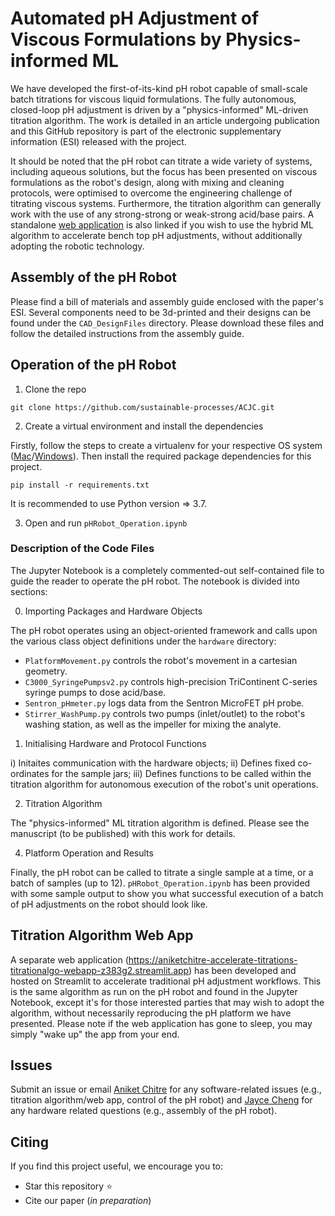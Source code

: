 # Automated pH Adjustment of Viscous Formulations by Physics-informed ML

We have developed the first-of-its-kind pH robot capable of small-scale batch titrations for viscous liquid formulations. The fully autonomous, closed-loop pH adjustment is driven by a "physics-informed" ML-driven titration algorithm. The work is detailed in an article undergoing publication and this GitHub repository is part of the electronic supplementary information (ESI) released with the project. 

It should be noted that the pH robot can titrate a wide variety of systems, including aqueous solutions, but the focus has been presented on viscous formulations as the robot's design, along with mixing and cleaning protocols, were optimised to overcome the engineering challenge of titrating viscous systems. Furthermore, the titration algorithm can generally work with the use of any strong-strong or weak-strong acid/base pairs. A standalone [web application](https://aniketchitre-accelerate-titrations-titrationalgo-webapp-z383g2.streamlit.app) is also linked if you wish to use the hybrid ML algorithm to accelerate bench top pH adjustments, without additionally adopting the robotic technology. 

## Assembly of the pH Robot

Please find a bill of materials and assembly guide enclosed with the paper's ESI. Several components need to be 3d-printed and their designs can be found under the `CAD_DesignFiles` directory. Please download these files and follow the detailed instructions from the assembly guide.

## Operation of the pH Robot 

1. Clone the repo

```console
git clone https://github.com/sustainable-processes/ACJC.git
```

2. Create a virtual environment and install the dependencies

Firstly, follow the steps to create a virtualenv for your respective OS system ([Mac](https://sourabhbajaj.com/mac-setup/Python/virtualenv.html)/[Windows](https://mothergeo-py.readthedocs.io/en/latest/development/how-to/venv-win.html)). Then install the required package dependencies for this project.

```console
pip install -r requirements.txt
```
It is recommended to use Python version => 3.7.


3. Open and run `pHRobot_Operation.ipynb`

### Description of the Code Files

The Jupyter Notebook is a completely commented-out self-contained file to guide the reader to operate the pH robot. The notebook is divided into sections: 

0. Importing Packages and Hardware Objects

The pH robot operates using an object-oriented framework and calls upon the various class object definitions under the `hardware` directory:

* `PlatformMovement.py` controls the robot's movement in a cartesian geometry.
* `C3000_SyringePumpsv2.py` controls high-precision TriContinent C-series syringe pumps to dose acid/base.
* `Sentron_pHmeter.py` logs data from the Sentron MicroFET pH probe.
* `Stirrer_WashPump.py` controls two pumps (inlet/outlet) to the robot's washing station, as well as the impeller for mixing the analyte.

1. Initialising Hardware and Protocol Functions

i) Initaites communication with the hardware objects;
ii) Defines fixed co-ordinates for the sample jars;
iii) Defines functions to be called within the titration algorithm for autonomous execution of the robot's unit operations.

2. Titration Algorithm

The "physics-informed" ML titration algorithm is defined. Please see the manuscript (to be published) with this work for details.

4. Platform Operation and Results

Finally, the pH robot can be called to titrate a single sample at a time, or a batch of samples (up to 12). `pHRobot_Operation.ipynb` has been provided with some sample output to show you what successful execution of a batch of pH adjustments on the robot should look like. 

## Titration Algorithm Web App 

A separate web application (https://aniketchitre-accelerate-titrations-titrationalgo-webapp-z383g2.streamlit.app) has been developed and hosted on Streamlit to accelerate traditional pH adjustment workflows. This is the same algorithm as run on the pH robot and found in the Jupyter Notebook, except it's for those interested parties that may wish to adopt the algorithm, without necessarily reproducing the pH platform we have presented. Please note if the web application has gone to sleep, you may simply "wake up" the app from your end. 


## Issues 

Submit an issue or email [Aniket Chitre](ac2349@cam.ac.uk) for any software-related issues (e.g., titration algorithm/web app, control of the pH robot) and [Jayce Cheng](jayce_cheng@imre.a-star.edu.sg) for any hardware related questions (e.g., assembly of the pH robot). 


## Citing

If you find this project useful, we encourage you to: 
* Star this repository &#11088;
* Cite our paper (_in preparation_)

